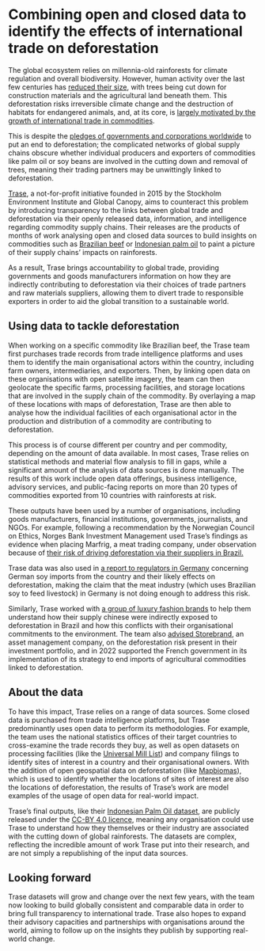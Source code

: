 # Combining open and closed data to identify the effects of international trade on deforestation
The global ecosystem relies on millennia-old rainforests for climate regulation and overall biodiversity. However, human activity over the last few centuries has [reduced their size](https://www.globalforestwatch.org/dashboards/global/), with trees being cut down for construction materials and the agricultural land beneath them. This deforestation risks irreversible climate change and the destruction of habitats for endangered animals, and, at its core, is [largely motivated by the growth of international trade in commodities](https://www.carbonbrief.org/scientists-calculate-trade-related-deforestation-footprint-of-rich-countries/).

This is despite the [pledges of governments and corporations worldwide](https://www.bbc.co.uk/news/science-environment-59088498) to put an end to deforestation; the complicated networks of global supply chains obscure whether individual producers and exporters of commodities like palm oil or soy beans are involved in the cutting down and removal of trees, meaning their trading partners may be unwittingly linked to deforestation. 

[Trase](https://trase.earth/about), a not-for-profit initiative founded in 2015 by the Stockholm Environment Institute and Global Canopy, aims to counteract this problem by introducing transparency to the links between global trade and deforestation via their openly released data, information, and intelligence regarding commodity supply chains. Their releases are the products of months of work analysing open and closed data sources to build insights on commodities such as [Brazilian beef](https://trase.earth/explore/supply-chain/brazil/beef?chartType=sankey&year=2020&indicator=volume&dimension=region_production_1&dimension=exporter_group&dimension=importer&dimension=country_of_destination&hideDomestic=false) or [Indonesian palm oil](https://trase.earth/explore/supply-chain/indonesia/palm-oil?chartType=sankey&year=2022&indicator=volume&dimension=region_production_1&dimension=mill_group&dimension=exporter&dimension=country_of_import&hideDomestic=false) to paint a picture of their supply chains’ impacts on rainforests.

As a result, Trase brings accountability to global trade, providing governments and goods manufacturers information on how they are indirectly contributing to deforestation via their choices of trade partners and raw materials suppliers, allowing them to divert trade to responsible exporters in order to aid the global transition to a sustainable world. 

## Using data to tackle deforestation
When working on a specific commodity like Brazilian beef, the Trase team first purchases trade records from trade intelligence platforms and uses them to identify the main organisational actors within the country, including farm owners, intermediaries, and exporters. Then, by linking open data on these organisations with open satellite imagery, the team can then geolocate the specific farms, processing facilities, and storage locations that are involved in the supply chain of the commodity. By overlaying a map of these locations with maps of deforestation, Trase are then able to analyse how the individual facilities of each organisational actor in the production and distribution of a commodity are contributing to deforestation.

This process is of course different per country and per commodity, depending on the amount of data available. In most cases, Trase relies on statistical methods and material flow analysis to fill in gaps, while a significant amount of the analysis of data sources is done manually. The results of this work include open data offerings, business intelligence, advisory services, and public-facing reports on more than 20 types of commodities exported from 10 countries with rainforests at risk. 

These outputs have been used by a number of organisations, including goods manufacturers, financial institutions, governments, journalists, and NGOs. For example, following a recommendation by the Norwegian Council on Ethics, Norges Bank Investment Management used Trase’s findings as evidence when placing Marfrig, a meat trading company, under observation because of [their risk of driving deforestation via their suppliers in Brazil. ](https://www.nbim.no/en/the-fund/news-list/2021/decisions-on-observation-and-exclusion2/)

Trase data was also used in [a report to regulators in Germany](https://www.clientearth.org/latest/press-office/press-releases/german-authorities-urged-to-investigate-top-three-meat-companies-over-human-rights-risks-in-brazil/) concerning German soy imports from the country and their likely effects on deforestation, making the claim that the meat industry (which uses Brazilian soy to feed livestock) in Germany is not doing enough to address this risk.

Similarly, Trase worked with [a group of luxury fashion brands](https://trase.earth/insights/understanding-soy-deforestation-risk-in-leather-products) to help them understand how their supply chinese were indirectly exposed to deforestation in Brazil and how this conflicts with their organisational commitments to the environment. The team also [advised Storebrand](https://trase.earth/insights/storebrand-asset-management-deforestation-risk-assessment), an asset management company, on the deforestation risk present in their investment portfolio, and in 2022 supported the French government in its implementation of its strategy to end imports of agricultural commodities linked to deforestation.

## About the data
To have this impact, Trase relies on a range of data sources. Some closed data is purchased from trade intelligence platforms, but Trase predominantly uses open data to perform its methodologies. For example, the team uses the national statistics offices of their target countries to cross-examine the trade records they buy, as well as open datasets on processing facilities (like the [Universal Mill List](https://www.rainforest-alliance.org/business/certification/the-universal-mill-list/)) and company filings to identify sites of interest in a country and their organisational owners. With the addition of open geospatial data on deforestation (like [Mapbiomas](https://brasil.mapbiomas.org/en/)), which is used to identify whether the locations of sites of interest are also the locations of deforestation, the results of Trase’s work are model examples of the usage of open data for real-world impact. 

Trase’s final outputs, like their [Indonesian Palm Oil dataset](https://trase.earth/open-data/datasets/supply-chains-indonesia-palm-oil), are publicly released under the [CC-BY 4.0 licence](https://creativecommons.org/licenses/by/4.0/deed.en), meaning any organisation could use Trase to understand how they themselves or their industry are associated with the cutting down of global rainforests. The datasets are complex, reflecting the incredible amount of work Trase put into their research, and are not simply a republishing of the input data sources. 

## Looking forward 
Trase datasets will grow and change over the next few years, with the team now looking to build globally consistent and comparable data in order to bring full transparency to international trade. Trase also hopes to expand their advisory capacities and partnerships with organisations around the world, aiming to follow up on the insights they publish by supporting real-world change.
